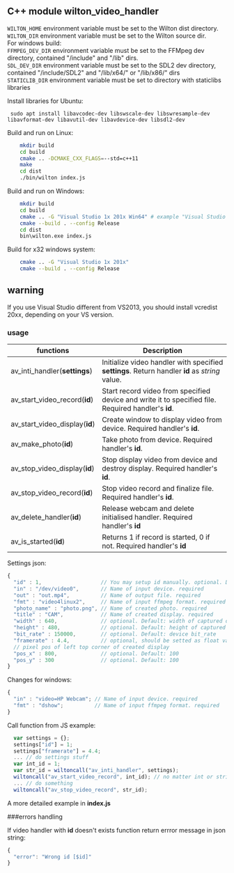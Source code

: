 C++ module wilton_video_handler
------------------

`WILTON_HOME` environment variable must be set to the Wilton dist directory.<br>
`WILTON_DIR` environment variable must be set to the Wilton source dir.<br>
For windows build: <br>
`FFMPEG_DEV_DIR` environment variable must be set to the FFMpeg dev directory, contained "/include" and "/lib" dirs.<br>
`SDL_DEV_DIR` environment variable must be set to the SDL2 dev directory, contained "/include/SDL2" and "/lib/x64/" or "/lib/x86/" dirs<br>
`STATICLIB_DIR` environment variable must be set to directory with staticlibs libraries<br>


Install libraries for Ubuntu:
```
 sudo apt install libavcodec-dev libswscale-dev libswresample-dev libavformat-dev libavutil-dev libavdevice-dev libsdl2-dev 
```

Build and run on Linux:
```bash
    mkdir build
    cd build
    cmake .. -DCMAKE_CXX_FLAGS=--std=c++11
    make
    cd dist
    ./bin/wilton index.js
```

Build and run on Windows:
```bash
    mkdir build
    cd build
    cmake .. -G "Visual Studio 1x 201x Win64" # example "Visual Studio 14 2015 Win64"
    cmake --build . --config Release
    cd dist
    bin\wilton.exe index.js
```

Build for x32 windows system:
```bash
    cmake .. -G "Visual Studio 1x 201x"
    cmake --build . --config Release
```

## warning
If you use Visual Studio different from VS2013, you should install vcredist 20xx, depending on your VS version.

### usage
| functions| Description |
| --- | --- |
| av_inti_handler(**settings**)  | Initialize video handler with specified **settings**. Return handler **id** as *string* value. |
| av_start_video_record(**id**)  | Start record video from specified device and write it to specified file. Required handler's **id**.|
| av_start_video_display(**id**) | Create window to display video from device. Required handler's **id**.|
| av_make_photo(**id**)          | Take photo from device. Required handler's **id**. |
| av_stop_video_display(**id**)  | Stop display video from device and destroy display. Required handler's **id**. |
| av_stop_video_record(**id**)   | Stop video record and finalize file. Required handler's **id**. |
| av_delete_handler(**id**) | Release webcam and delete initialised handler. Required handler's **id** |
| av_is_started(**id**) | Returns 1 if record is started, 0 if not. Required handler's **id** |


Settings json: 
```JavaScript
{
  "id" : 1,                   // You may setup id manually. optional. Default value 0;
  "in" : "/dev/video0",       // Name of input device. required
  "out" : "out.mp4",          // Name of output file. required  
  "fmt" : "video4linux2",     // Name of input ffmpeg format. required
  "photo_name" : "photo.png", // Name of created photo. required
  "title" : "CAM",            // Name of created display. required
  "width" : 640,              // optional. Default: width of captured device image
  "height" : 480,             // optional. Default: height of captured device image
  "bit_rate" : 150000,        // optional. Default: device bit_rate
  "framerate" : 4.4,          // optional, should be setted as float value. Default: 25.0 
  // pixel pos of left top corner of created display
  "pos_x" : 800,              // optional. Default: 100
  "pos_y" : 300               // optional. Default: 100
}
```

Changes for windows:
```JavaScript
{
  "in" : "video=HP Webcam"; // Name of input device. required
  "fmt" : "dshow";          // Name of input ffmpeg format. required
}
```

 Call function from JS example:
```JavaScript
  var settings = {};
  settings["id"] = 1;
  settings["framerate"] = 4.4;
  ... // do settings stuff
  var int_id = 1;
  var str_id = wiltoncall("av_inti_handler", settings);
  wiltoncall("av_start_video_record", int_id); // no matter int or string
  ... // do something
  wiltoncall("av_stop_video_record", str_id);
```


A more detailed example in **index.js**


###errors handling

If video handler with **id** doesn't exists function return errror message in json string:

```JavaScript
{ 
  "error": "Wrong id [$id]"
}
``` 
